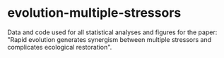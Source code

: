 # evolution-multiple-stressors
Data and code used for all statistical analyses and figures for the paper: "Rapid evolution generates synergism between multiple stressors and complicates ecological restoration". 
